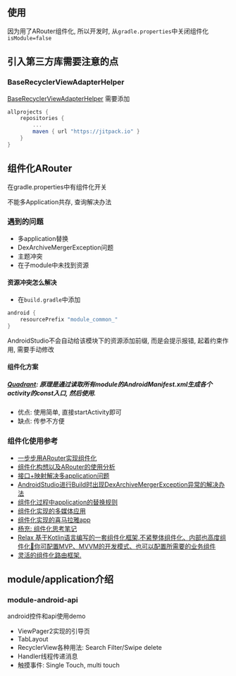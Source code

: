 ## 使用
因为用了ARouter组件化, 所以开发时, 从`gradle.properties`中关闭组件化`isModule=false`

## 引入第三方库需要注意的点
### BaseRecyclerViewAdapterHelper
[BaseRecyclerViewAdapterHelper](https://github.com/CymChad/BaseRecyclerViewAdapterHelper/wiki) 需要添加
```gradle
allprojects {
	repositories {
		...
		maven { url "https://jitpack.io" }
	}
}
```

## 组件化ARouter
在gradle.properties中有组件化开关

不能多Application共存, 查询解决办法

### 遇到的问题
- 多application替换
- DexArchiveMergerException问题
- 主题冲突
- 在子module中未找到资源

#### 资源冲突怎么解决
- 在`build.gradle`中添加
```groovy
android {
    resourcePrefix "module_common_"
}
```
AndroidStudio不会自动给该模块下的资源添加前缀, 而是会提示报错, 起着约束作用, 需要手动修改

#### 组件化方案
##### [Quadrant](https://github.com/gaelmarhic/Quadrant): 原理是通过读取所有module的AndroidManifest.xml生成各个activity的const入口, 然后使用.
- 优点: 使用简单, 直接startActivity即可
- 缺点: 传参不方便

### 组件化使用参考
- [一步步用ARouter实现组件化](https://www.codetd.com/article/11007754)
- [组件化构想以及ARouter的使用分析](https://www.jianshu.com/p/5b318df8b6f6)
- [接口+映射解决多application问题](https://www.jianshu.com/p/b9766b1a9c31)
- [AndroidStudio进行Build时出现DexArchiveMergerException异常的解决办法](https://blog.csdn.net/zgd826237710/article/details/79456202)
- [组件化过程中application的替换规则](https://blog.csdn.net/baidu_31093133/article/details/94633316)
- [组件化实现的多媒体应用](https://github.com/guofudong/KotlinAndroid)
- [组件化实现的喜马拉雅app](https://github.com/TanZhiL/Zhumulangma)
- [杨充: 组件化思考笔记](https://juejin.im/post/5c46e6fb6fb9a049a5713bcc#heading-33)
- [Relax 基于Kotlin语言编写的一套组件化框架,不紧整体组件化、内部也高度组件化🎋你可配置MVP、MVVM的开发模式、也可以配置所需要的业务组件](https://github.com/UCodeUStory/Relax)
- [灵活的组件化路由框架.](https://github.com/chenenyu/Router)

## module/application介绍
### module-android-api
android控件和api使用demo
- ViewPager2实现的引导页
- TabLayout
- RecyclerView各种用法: Search Filter/Swipe delete
- Handler线程传递消息
- 触摸事件: Single Touch, multi touch


